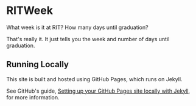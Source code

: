 # RITWeek
What week is it at RIT? How many days until graduation?

That's really it. It just tells you the week and number of days until graduation. 

## Running Locally
This site is built and hosted using GitHub Pages, which runs on Jekyll.

See GitHub's guide, [Setting up your GitHub Pages site locally with Jekyll](https://help.github.com/articles/setting-up-your-github-pages-site-locally-with-jekyll/), for more information.
